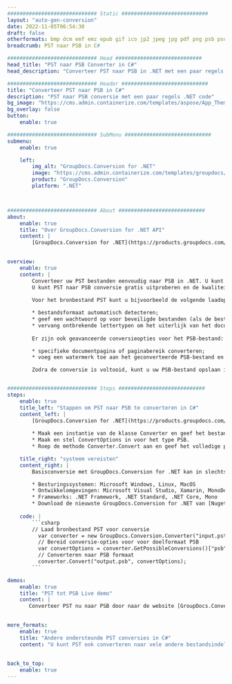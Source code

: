 ```yaml
---
############################# Static ############################
layout: "auto-gen-conversion"
date: 2022-11-05T06:54:30
draft: false
otherformats: bmp dcm emf emz epub gif ico jp2 jpeg jpg pdf png psb psd svg svgz tex tga tif tiff webp wmf wmz xps
breadcrumb: PST naar PSB in C#

############################# Head ############################
head_title: "PST naar PSB Converter in C#"
head_description: "Converteer PST naar PSB in .NET met een paar regels code. Gebruik de GroupDocs Document Conversion API om meer dan 160 bestandsformaten te converteren."

############################# Header ############################
title: "Converteer PST naar PSB in C#"
description: "PST naar PSB conversie met een paar regels .NET code"
bg_image: "https://cms.admin.containerize.com/templates/aspose/App_Themes/V3/images/bg/header1.png"
bg_overlay: false
button:
    enable: true

############################# SubMenu ############################
submenu:
    enable: true

    left:
        img_alt: "GroupDocs.Conversion for .NET"
        image: "https://cms.admin.containerize.com/templates/groupdocs/images/product-logos/90x90-noborder/groupdocs-conversion-net.png"
        product: "GroupDocs.Conversion"
        platform: ".NET"



############################# About ############################
about:
    enable: true
    title: "Over GroupDocs.Conversion for .NET API"
    content: |
        [GroupDocs.Conversion for .NET](https://products.groupdocs.com/conversion/net/) kan worden gebruikt om Microsoft Word, Excel, PowerPoint, PDF, Visio en andere formaten te converteren. GroupDocs.Conversion is een standalone API die geschikt is voor back-end en interne systemen waar hoge prestaties vereist zijn. Het is niet afhankelijk van software zoals Microsoft of Open Office.
    

overview:
    enable: true
    content: |
        Converteer uw PST bestanden eenvoudig naar PSB in .NET. U kunt slechts een paar C# coderegels gebruiken op elk platform naar keuze, zoals - Windows, Linux, macOS.
        U kunt PST naar PSB conversie gratis uitproberen en de kwaliteit van de conversieresultaten evalueren. Naast eenvoudige scenario's voor bestandsconversie kunt u meer geavanceerde opties proberen voor het laden van het bronbestand PST en voor het opslaan van het PSB-uitvoerresultaat. 
        
        Voor het bronbestand PST kunt u bijvoorbeeld de volgende laadopties gebruiken:

        * bestandsformaat automatisch detecteren;
        * geef een wachtwoord op voor beveiligde bestanden (als de bestandsindeling dit ondersteunt);
        * vervang ontbrekende lettertypen om het uiterlijk van het document te behouden.
        
        Er zijn ook geavanceerde conversieopties voor het PSB-bestand:

        * specifieke documentpagina of paginabereik converteren;
        * voeg een watermerk toe aan het geconverteerde PSB-bestand en nog veel meer.

        Zodra de conversie is voltooid, kunt u uw PSB-bestand opslaan in het lokale bestandspad of in opslag van derden, zoals FTP, Amazon S3, Google Drive, Dropbox enz. Let op: om PST naar {{ te converteren) TO}} er is geen extra software nodig, zoals MS Office, Open Office, Adobe Acrobat Reader enz.


############################# Steps ############################
steps:
    enable: true
    title_left: "Stappen om PST naar PSB te converteren in C#"
    content_left: |
        [GroupDocs.Conversion for .NET](https://products.groupdocs.com/conversion/net/) maakt het gemakkelijk voor ontwikkelaars om een ​​PST bestand naar PSB te converteren met een paar regels code.
        
        * Maak een instantie van de klasse Converter en geef het bestand PST het volledige pad
        * Maak en stel ConvertOptions in voor het type PSB.
        * Roep de methode Converter.Convert aan en geef het volledige pad en formaat (PSB) door als parameter

    title_right: "systeem vereisten"
    content_right: |
        Basisconversie met GroupDocs.Conversion for .NET kan in slechts een paar eenvoudige stappen worden gedaan. Onze API's worden ondersteund op alle belangrijke platforms en besturingssystemen. Voordat u de onderstaande code uitvoert, moet u ervoor zorgen dat de volgende vereisten op uw systeem zijn geïnstalleerd.

        * Besturingssystemen: Microsoft Windows, Linux, MacOS
        * Ontwikkelomgevingen: Microsoft Visual Studio, Xamarin, MonoDevelop
        * Frameworks: .NET Framework, .NET Standard, .NET Core, Mono
        * Download de nieuwste GroupDocs.Conversion for .NET van [Nuget](https://www.nuget.org/packages/groupdocs.conversion)
         
    code: |
        ```csharp    
        // Laad bronbestand PST voor conversie
          var converter = new GroupDocs.Conversion.Converter("input.pst");
          // Bereid conversie-opties voor voor doelformaat PSB
          var convertOptions = converter.GetPossibleConversions()["psb"].ConvertOptions;
          // Converteren naar PSB formaat
          converter.Convert("output.psb", convertOptions);
        ```

demos:
    enable: true
    title: "PST tot PSB Live demo"
    content: |
       Converteer PST nu naar PSB door naar de website [GroupDocs.Conversion App](https://products.groupdocs.app/conversion/family) te gaan. Online demo heeft de volgende voordelen:
          

more_formats:
    enable: true
    title: "Andere ondersteunde PST conversies in C#"
    content: "U kunt PST ook converteren naar vele andere bestandsindelingen. Zie de lijst hieronder."
       
       
back_to_top:
    enable: true
---
```

